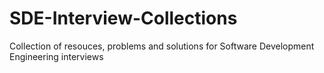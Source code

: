 # SDE-Interview-Collections
Collection of resouces, problems and solutions for Software Development Engineering interviews
